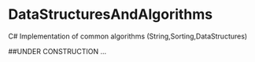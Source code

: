 # DataStructuresAndAlgorithms
C# Implementation of common algorithms (String,Sorting,DataStructures)


##UNDER CONSTRUCTION ...